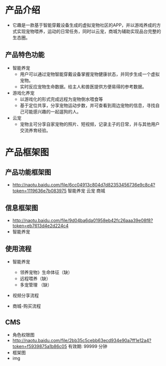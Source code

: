 # 产品介绍
* 它趣是一款基于智能穿戴设备生成的虚拟宠物社区的APP，并以游戏养成的方式实现宠物喂养，运动的日常任务，同时以云宠，商城为辅助实现品台完整的生态圈。

## 产品特色功能

* 智能养宠
    * 用户可以通过宠物智能穿戴设备掌握宠物健康状态，并同步生成一个虚拟宠物。
    * 实时反应宠物生命数据。给主人和兽医提供方便易得的参考数据。
* 游戏化养宠
	* 以游戏化的形式完成远程为宠物倒水喂食等
	* 基于定位共享，分享宠物运动步数，并可查看到周边宠物的信息，寻找自己可能感兴趣的一起遛狗的人。
* 云宠
    * 宠物主可分享自家宠物的照片、短视频，记录主子的日常，并与其他用户交流养育经验。

# 产品框架图
## 产品功能框架图
* http://naotu.baidu.com/file/6cc04913c804d7d82353456736e9c8c4?token=1119636e7b083975
智能养宠
云宠
商城

## 信息框架图
* http://naotu.baidu.com/file/9d04ba6da01958eb42fc26aaa39e08f8?token=eb7613d4e2d224c4
* 智能养宠

## 使用流程
* 智能养宠
    * 领养宠物》生命体征（缺）
    * 远程喂养（缺）
    * 多宠管理 （缺）

* 视频分享流程
* 商城-购买流程

## CMS
* 角色权限图
* http://naotu.baidu.com/file/2bb35c5cebb63ecd934e90a7ff1e12a4?token=f5939875a1b86c05 有效期: 99999 分钟
* 框架图
* img